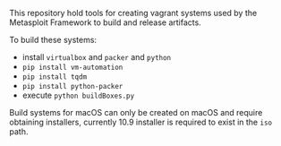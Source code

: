 This repository hold tools for creating vagrant systems used by the Metasploit Framework to build and release artifacts.

To build these systems:
* install `virtualbox` and `packer` and `python`
* `pip install vm-automation`
* `pip install tqdm`
* `pip install python-packer`
* execute `python buildBoxes.py`

Build systems for macOS can only be created on macOS and require obtaining installers, currently 10.9 installer is required to exist in the `iso` path.

